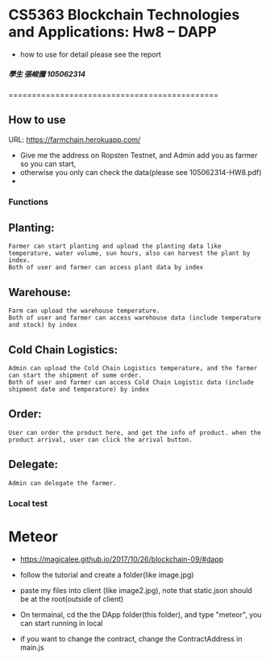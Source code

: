 # CS5363 Blockchain Technologies and Applications: Hw8 – DAPP

- how to use
for detail please see the report

##### 學生 張峻騰 105062314
=============================================

## How to use 

URL: https://farmchain.herokuapp.com/

- Give me the address on Ropsten Testnet, and Admin add you as farmer so you can start,
- otherwise you only can check the data(please see 105062314-HW8.pdf)
- 

### Functions 

## Planting:
    Farmer can start planting and upload the planting data like temperature, water volume, sun hours, also can harvest the plant by index.
    Both of user and farmer can access plant data by index
## Warehouse:
    Farm can upload the warehouse temperature.
    Both of user and farmer can access warehouse data (include temperature and stock) by index
## Cold Chain Logistics:
    Admin can upload the Cold Chain Logistics temperature, and the farmer can start the shipment of some order.
    Both of user and farmer can access Cold Chain Logistic data (include shipment date and temperature) by index
## Order:
    User can order the product here, and get the info of product. when the product arrival, user can click the arrival button.
## Delegate:
    Admin can delegate the farmer.

### Local test

# Meteor 
- https://magicalee.github.io/2017/10/26/blockchain-09/#dapp
- follow the tutorial and create a folder(like image.jpg)
- paste my files into client (like image2.jpg), note that static.json should be at the root(outside of client)
- On termainal, cd the the DApp folder(this folder), and type "meteor", you can start running in local

- if you want to change the contract, change the ContractAddress in main.js


